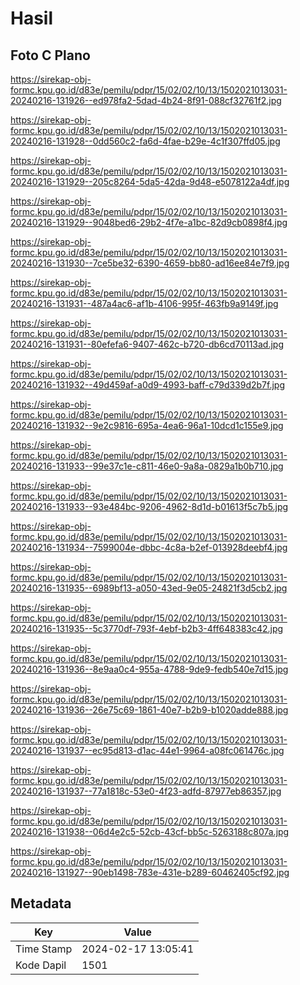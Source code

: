 # Hasil

## Foto C Plano

https://sirekap-obj-formc.kpu.go.id/d83e/pemilu/pdpr/15/02/02/10/13/1502021013031-20240216-131926--ed978fa2-5dad-4b24-8f91-088cf32761f2.jpg

https://sirekap-obj-formc.kpu.go.id/d83e/pemilu/pdpr/15/02/02/10/13/1502021013031-20240216-131928--0dd560c2-fa6d-4fae-b29e-4c1f307ffd05.jpg

https://sirekap-obj-formc.kpu.go.id/d83e/pemilu/pdpr/15/02/02/10/13/1502021013031-20240216-131929--205c8264-5da5-42da-9d48-e5078122a4df.jpg

https://sirekap-obj-formc.kpu.go.id/d83e/pemilu/pdpr/15/02/02/10/13/1502021013031-20240216-131929--9048bed6-29b2-4f7e-a1bc-82d9cb0898f4.jpg

https://sirekap-obj-formc.kpu.go.id/d83e/pemilu/pdpr/15/02/02/10/13/1502021013031-20240216-131930--7ce5be32-6390-4659-bb80-ad16ee84e7f9.jpg

https://sirekap-obj-formc.kpu.go.id/d83e/pemilu/pdpr/15/02/02/10/13/1502021013031-20240216-131931--487a4ac6-af1b-4106-995f-463fb9a9149f.jpg

https://sirekap-obj-formc.kpu.go.id/d83e/pemilu/pdpr/15/02/02/10/13/1502021013031-20240216-131931--80efefa6-9407-462c-b720-db6cd70113ad.jpg

https://sirekap-obj-formc.kpu.go.id/d83e/pemilu/pdpr/15/02/02/10/13/1502021013031-20240216-131932--49d459af-a0d9-4993-baff-c79d339d2b7f.jpg

https://sirekap-obj-formc.kpu.go.id/d83e/pemilu/pdpr/15/02/02/10/13/1502021013031-20240216-131932--9e2c9816-695a-4ea6-96a1-10dcd1c155e9.jpg

https://sirekap-obj-formc.kpu.go.id/d83e/pemilu/pdpr/15/02/02/10/13/1502021013031-20240216-131933--99e37c1e-c811-46e0-9a8a-0829a1b0b710.jpg

https://sirekap-obj-formc.kpu.go.id/d83e/pemilu/pdpr/15/02/02/10/13/1502021013031-20240216-131933--93e484bc-9206-4962-8d1d-b01613f5c7b5.jpg

https://sirekap-obj-formc.kpu.go.id/d83e/pemilu/pdpr/15/02/02/10/13/1502021013031-20240216-131934--7599004e-dbbc-4c8a-b2ef-013928deebf4.jpg

https://sirekap-obj-formc.kpu.go.id/d83e/pemilu/pdpr/15/02/02/10/13/1502021013031-20240216-131935--6989bf13-a050-43ed-9e05-24821f3d5cb2.jpg

https://sirekap-obj-formc.kpu.go.id/d83e/pemilu/pdpr/15/02/02/10/13/1502021013031-20240216-131935--5c3770df-793f-4ebf-b2b3-4ff648383c42.jpg

https://sirekap-obj-formc.kpu.go.id/d83e/pemilu/pdpr/15/02/02/10/13/1502021013031-20240216-131936--8e9aa0c4-955a-4788-9de9-fedb540e7d15.jpg

https://sirekap-obj-formc.kpu.go.id/d83e/pemilu/pdpr/15/02/02/10/13/1502021013031-20240216-131936--26e75c69-1861-40e7-b2b9-b1020adde888.jpg

https://sirekap-obj-formc.kpu.go.id/d83e/pemilu/pdpr/15/02/02/10/13/1502021013031-20240216-131937--ec95d813-d1ac-44e1-9964-a08fc061476c.jpg

https://sirekap-obj-formc.kpu.go.id/d83e/pemilu/pdpr/15/02/02/10/13/1502021013031-20240216-131937--77a1818c-53e0-4f23-adfd-87977eb86357.jpg

https://sirekap-obj-formc.kpu.go.id/d83e/pemilu/pdpr/15/02/02/10/13/1502021013031-20240216-131938--06d4e2c5-52cb-43cf-bb5c-5263188c807a.jpg

https://sirekap-obj-formc.kpu.go.id/d83e/pemilu/pdpr/15/02/02/10/13/1502021013031-20240216-131927--90eb1498-783e-431e-b289-60462405cf92.jpg


## Metadata

| Key        | Value               |
| ---------- | ------------------- |
| Time Stamp | 2024-02-17 13:05:41 |
| Kode Dapil | 1501                |




